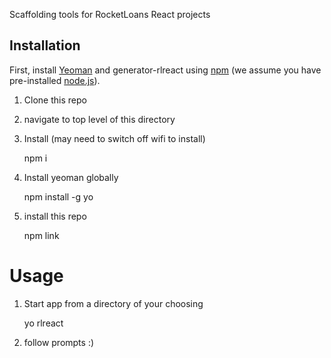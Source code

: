 Scaffolding tools for RocketLoans React projects

## Installation

First, install [Yeoman](http://yeoman.io) and generator-rlreact using [npm](https://www.npmjs.com/) (we assume you have pre-installed [node.js](https://nodejs.org/)).

1) Clone this repo

2) navigate to top level of this directory

3) Install (may need to switch off wifi to install)

    npm i 

4) Install yeoman globally

    npm install -g yo

5) install this repo 

    npm link

# Usage

1) Start app from a directory of your choosing

    yo rlreact

2) follow prompts :)

